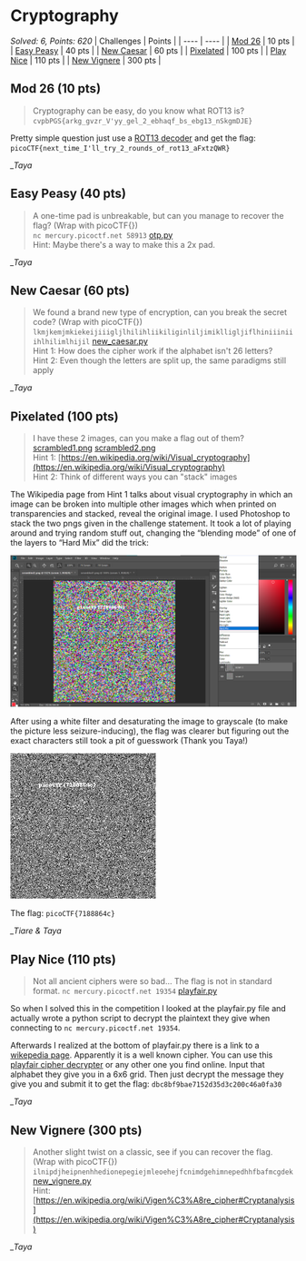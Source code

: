 # Cryptography

*Solved: 6, Points: 620*
| Challenges | Points |
| ---- | ---- |
| [Mod 26](#mod-26-10-pts) | 10 pts |
| [Easy Peasy](#easy-peasy-40-pts) | 40 pts |
| [New Caesar](#new-caesar-60-pts) | 60 pts |
| [Pixelated](#pixelated-100-pts) | 100 pts |
| [Play Nice](#play-nice-110-pts) | 110 pts |
| [New Vignere](#new-vignere-300-pts) | 300 pts |


## Mod 26 (10 pts)

>Cryptography can be easy, do you know what ROT13 is? `cvpbPGS{arkg_gvzr_V'yy_gel_2_ebhaqf_bs_ebg13_nSkgmDJE}`  

Pretty simple question just use a [ROT13 decoder](https://rot13.com/) and get the flag: `picoCTF{next_time_I'll_try_2_rounds_of_rot13_aFxtzQWR}`

*_Taya*

## Easy Peasy (40 pts)

>A one-time pad is unbreakable, but can you manage to recover the flag? (Wrap with picoCTF{})  
`nc mercury.picoctf.net 58913` [otp.py](https://mercury.picoctf.net/static/e87ba627b72932bdb57b31bbac3c22c5/otp.py)  
Hint: Maybe there's a way to make this a 2x pad.

*_Taya*

## New Caesar (60 pts)

>We found a brand new type of encryption, can you break the secret code? (Wrap with picoCTF{})  
`lkmjkemjmkiekeijiiigljlhilihliikiliginliljimiklligljiflhiniiiniiihlhilimlhijil` [new_caesar.py](https://mercury.picoctf.net/static/c9043977604318594ab73d126a01d0b1/new_caesar.py)  
Hint 1: How does the cipher work if the alphabet isn't 26 letters?  
Hint 2: Even though the letters are split up, the same paradigms still apply  

*_Taya*

## Pixelated (100 pts)

>I have these 2 images, can you make a flag out of them? [scrambled1.png](https://mercury.picoctf.net/static/9f2d081f12c05202359632c1989e7927/scrambled1.png) [scrambled2.png](https://mercury.picoctf.net/static/9f2d081f12c05202359632c1989e7927/scrambled2.png)  
Hint 1: [https://en.wikipedia.org/wiki/Visual_cryptography](https://en.wikipedia.org/wiki/Visual_cryptography)  
Hint 2: Think of different ways you can "stack" images  

The Wikipedia page from Hint 1 talks about visual cryptography in which an image can be broken into multiple other images which when printed on transparencies and stacked, reveal the original image.
I used Photoshop to stack the two pngs given in the challenge statement.
It took a lot of playing around and trying random stuff out, changing the “blending mode” of one of the layers to “Hard Mix” did the trick:

![pixelated 1](./pictures/pixelated-1.png "stacking the two images") 

After using a white filter and desaturating the image to grayscale (to make the picture less seizure-inducing), the flag was clearer but figuring out the exact characters still took a pit of guesswork (Thank you Taya!)

![pixelated 2](./pictures/pixelated-2.png "the flag") 

The flag: `picoCTF{7188864c}`  

*_Tiare & Taya*

## Play Nice (110 pts)

>Not all ancient ciphers were so bad... The flag is not in standard format. `nc mercury.picoctf.net 19354` [playfair.py](https://mercury.picoctf.net/static/9ea1604c8767cd6545948ad54670c2bf/playfair.py)  

So when I solved this in the competition I looked at the playfair.py file and actually wrote a python script to decrypt the plaintext they give when connecting to `nc mercury.picoctf.net 19354`. 

Afterwards I realized at the bottom of playfair.py there is a link to a [wikepedia page](https://en.wikipedia.org/wiki/Playfair_cipher). Apparently it is a well known cipher. You can use this [playfair cipher decrypter](https://www.dcode.fr/playfair-cipher) or any other one you find online. Input that alphabet they give you in a 6x6 grid. Then just decrypt the message they give you and submit it to get the flag: `dbc8bf9bae7152d35d3c200c46a0fa30`

*_Taya*

## New Vignere (300 pts)

>Another slight twist on a classic, see if you can recover the flag. (Wrap with picoCTF{})  
`ilnipdjheipnenhhedionepegiejmleoehejfcnimdgehimnepedhhfbafmcgdek` [new_vignere.py](https://mercury.picoctf.net/static/d86ead586609c44b84b04e08966a4d35/new_vignere.py)  
Hint: [https://en.wikipedia.org/wiki/Vigen%C3%A8re_cipher#Cryptanalysis](https://en.wikipedia.org/wiki/Vigen%C3%A8re_cipher#Cryptanalysis)  

*_Taya*